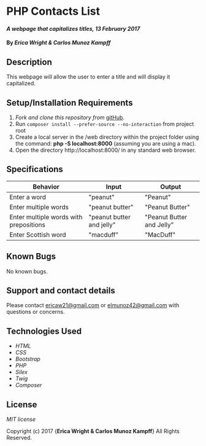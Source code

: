 # PHP Contacts List

#### _A webpage that capitalizes titles, 13 February 2017_

#### By _**Erica Wright & Carlos Munoz Kampff**_

## Description

This webpage will allow the user to enter a title and will display it capitalized.

## Setup/Installation Requirements

1. _Fork and clone this repository from_ [gitHub](https://github.com/ericaw21/title-case.git).
2. Run `composer install --prefer-source --no-interaction` from project root
3. Create a local server in the /web directory within the project folder using the command: __php -S localhost:8000__ (assuming you are using a mac).
4. Open the directory http://localhost:8000/ in any standard web browser.

## Specifications

|Behavior|Input|Output|
|--------|-----|------|
| Enter a word | "peanut" | "Peanut" |
| Enter multiple words | "peanut butter" | "Peanut Butter" |
| Enter multiple words with prepositions | "peanut butter and jelly" | "Peanut Butter and Jelly" |
| Enter Scottish word | "macduff" | "MacDuff" |

## Known Bugs

No known bugs.

## Support and contact details

Please contact ericaw21@gmail.com or elmunoz42@gmail.com with questions or concerns.

## Technologies Used

* _HTML_
* _CSS_
* _Bootstrap_
* _PHP_
* _Silex_
* _Twig_
* _Composer_

## License

*MIT license*

Copyright (c) 2017 {**Erica Wright & Carlos Munoz Kampff**} All Rights Reserved.
